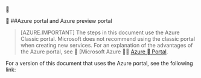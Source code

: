 
<!-- not suitable for mooncake-->


##Azure portal and Azure preview portal

> [AZURE.IMPORTANT] The steps in this document use the Azure Classic portal. Microsoft does not recommend using the classic portal when creating new services. For an explanation of the advantages of the Azure portal, see  [Microsoft Azure  [Azure  Portal](https://azure.microsoft.com/features/azure-portal/).

For a version of this document that uses the Azure portal, see the following link: